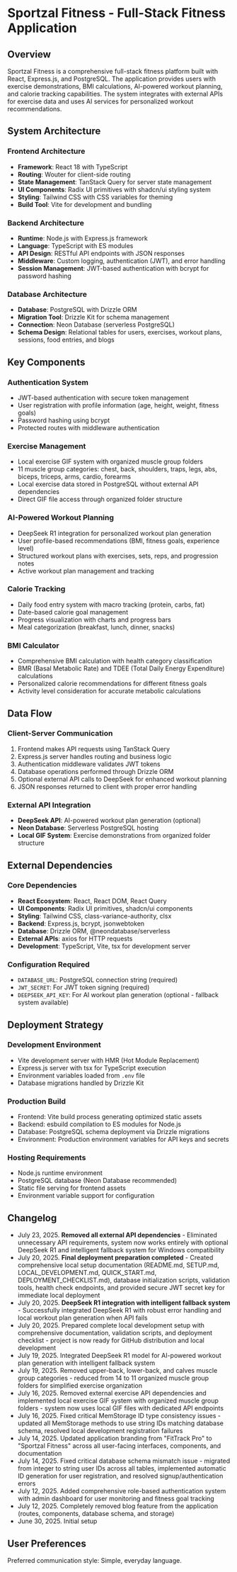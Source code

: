 # Sportzal Fitness - Full-Stack Fitness Application

## Overview

Sportzal Fitness is a comprehensive full-stack fitness platform built with React, Express.js, and PostgreSQL. The application provides users with exercise demonstrations, BMI calculations, AI-powered workout planning, and calorie tracking capabilities. The system integrates with external APIs for exercise data and uses AI services for personalized workout recommendations.

## System Architecture

### Frontend Architecture
- **Framework**: React 18 with TypeScript
- **Routing**: Wouter for client-side routing
- **State Management**: TanStack Query for server state management
- **UI Components**: Radix UI primitives with shadcn/ui styling system
- **Styling**: Tailwind CSS with CSS variables for theming
- **Build Tool**: Vite for development and bundling

### Backend Architecture
- **Runtime**: Node.js with Express.js framework
- **Language**: TypeScript with ES modules
- **API Design**: RESTful API endpoints with JSON responses
- **Middleware**: Custom logging, authentication (JWT), and error handling
- **Session Management**: JWT-based authentication with bcrypt for password hashing

### Database Architecture
- **Database**: PostgreSQL with Drizzle ORM
- **Migration Tool**: Drizzle Kit for schema management
- **Connection**: Neon Database (serverless PostgreSQL)
- **Schema Design**: Relational tables for users, exercises, workout plans, sessions, food entries, and blogs

## Key Components

### Authentication System
- JWT-based authentication with secure token management
- User registration with profile information (age, height, weight, fitness goals)
- Password hashing using bcrypt
- Protected routes with middleware authentication

### Exercise Management
- Local exercise GIF system with organized muscle group folders
- 11 muscle group categories: chest, back, shoulders, traps, legs, abs, biceps, triceps, arms, cardio, forearms
- Local exercise data stored in PostgreSQL without external API dependencies
- Direct GIF file access through organized folder structure

### AI-Powered Workout Planning
- DeepSeek R1 integration for personalized workout plan generation
- User profile-based recommendations (BMI, fitness goals, experience level)
- Structured workout plans with exercises, sets, reps, and progression notes
- Active workout plan management and tracking

### Calorie Tracking
- Daily food entry system with macro tracking (protein, carbs, fat)
- Date-based calorie goal management
- Progress visualization with charts and progress bars
- Meal categorization (breakfast, lunch, dinner, snacks)



### BMI Calculator
- Comprehensive BMI calculation with health category classification
- BMR (Basal Metabolic Rate) and TDEE (Total Daily Energy Expenditure) calculations
- Personalized calorie recommendations for different fitness goals
- Activity level consideration for accurate metabolic calculations

## Data Flow

### Client-Server Communication
1. Frontend makes API requests using TanStack Query
2. Express.js server handles routing and business logic
3. Authentication middleware validates JWT tokens
4. Database operations performed through Drizzle ORM
5. Optional external API calls to DeepSeek for enhanced workout planning
6. JSON responses returned to client with proper error handling

### External API Integration
- **DeepSeek API**: AI-powered workout plan generation (optional)
- **Neon Database**: Serverless PostgreSQL hosting
- **Local GIF System**: Exercise demonstrations from organized folder structure

## External Dependencies

### Core Dependencies
- **React Ecosystem**: React, React DOM, React Query
- **UI Components**: Radix UI primitives, shadcn/ui components
- **Styling**: Tailwind CSS, class-variance-authority, clsx
- **Backend**: Express.js, bcrypt, jsonwebtoken
- **Database**: Drizzle ORM, @neondatabase/serverless
- **External APIs**: axios for HTTP requests
- **Development**: TypeScript, Vite, tsx for development server

### Configuration Required
- `DATABASE_URL`: PostgreSQL connection string (required)
- `JWT_SECRET`: For JWT token signing (required)
- `DEEPSEEK_API_KEY`: For AI workout plan generation (optional - fallback system available)

## Deployment Strategy

### Development Environment
- Vite development server with HMR (Hot Module Replacement)
- Express.js server with tsx for TypeScript execution
- Environment variables loaded from `.env` file
- Database migrations handled by Drizzle Kit

### Production Build
- Frontend: Vite build process generating optimized static assets
- Backend: esbuild compilation to ES modules for Node.js
- Database: PostgreSQL schema deployment via Drizzle migrations
- Environment: Production environment variables for API keys and secrets

### Hosting Requirements
- Node.js runtime environment
- PostgreSQL database (Neon Database recommended)
- Static file serving for frontend assets
- Environment variable support for configuration

## Changelog
- July 23, 2025. **Removed all external API dependencies** - Eliminated unnecessary API requirements, system now works entirely with optional DeepSeek R1 and intelligent fallback system for Windows compatibility
- July 20, 2025. **Final deployment preparation completed** - Created comprehensive local setup documentation (README.md, SETUP.md, LOCAL_DEVELOPMENT.md, QUICK_START.md, DEPLOYMENT_CHECKLIST.md), database initialization scripts, validation tools, health check endpoints, and provided secure JWT secret key for immediate local deployment
- July 20, 2025. **DeepSeek R1 integration with intelligent fallback system** - Successfully integrated DeepSeek R1 with robust error handling and local workout plan generation when API fails
- July 20, 2025. Prepared complete local development setup with comprehensive documentation, validation scripts, and deployment checklist - project is now ready for GitHub distribution and local development
- July 19, 2025. Integrated DeepSeek R1 model for AI-powered workout plan generation with intelligent fallback system
- July 19, 2025. Removed upper-back, lower-back, and calves muscle group categories - reduced from 14 to 11 organized muscle group folders for simplified exercise organization
- July 16, 2025. Removed external exercise API dependencies and implemented local exercise GIF system with organized muscle group folders - system now uses local GIF files with dedicated API endpoints
- July 16, 2025. Fixed critical MemStorage ID type consistency issues - updated all MemStorage methods to use string IDs matching database schema, resolved local development registration failures
- July 14, 2025. Updated application branding from "FitTrack Pro" to "Sportzal Fitness" across all user-facing interfaces, components, and documentation
- July 14, 2025. Fixed critical database schema mismatch issue - migrated from integer to string user IDs across all tables, implemented automatic ID generation for user registration, and resolved signup/authentication errors
- July 12, 2025. Added comprehensive role-based authentication system with admin dashboard for user monitoring and fitness goal tracking
- July 12, 2025. Completely removed blog feature from the application (routes, components, database schema, and storage)
- June 30, 2025. Initial setup

## User Preferences

Preferred communication style: Simple, everyday language.